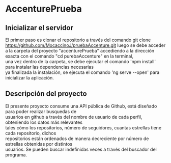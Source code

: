 # AccenturePrueba

## Inicializar el servidor

El primer paso es clonar el repositorio a través del comando git clone https://github.com/MocaccinoJ/pruebaAccenture.git
luego se debe acceder a la carpeta del proyecto "accenturePrueba" accediendo a la dirección exacta con el comando "cd purebaAccenture" en la terminal,  
una vez dentro de la carpeta, se debe ejecutar el comando 'npm install' para instalar las dependencias necesarias  
ya finalizada la instalación, se ejecuta el comando 'ng serve --open' para inicializar la aplicación.

## Descripción del proyecto

El presente proyecto consume una API pública de Github, está diseñado para poder realizar busquedas de  
usuarios en github a través del nombre de usuario de cada perfil, obteniendo los datos más relevantes  
tales cómo los repositorios, número de seguidores, cuantas estrellas tiene cada repositorio, dichos  
repositorios están ordenados de manera decreciente por número de estrellas obtenidas por distintos  
usuarios. Se pueden buscar indefinidas veces a través del buscador del programa.
